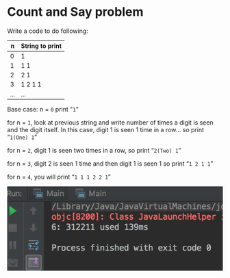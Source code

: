 # Count and Say problem

Write a code to do following:

|n | String to print|
|---|---|
|0 | 1|
|1 | 1 1|
|2 | 2 1|
|3 | 1 2 1 1|
|... | ...|


Base case: n = ```0``` print "```1```"

for n = ```1```, look at previous string and write number of times a digit is seen and the digit itself. In this case,
digit 1 is seen 1 time in a row… so print “```1(One) 1```”

for n = ```2```, digit 1 is seen two times in a row, so print “```2(Two) 1```”

for n = ```3```, digit 2 is seen 1 time and then digit 1 is seen 1 so print “```1 2 1 1```”

for n = ```4```, you will print “```1 1 1 2 2 1```”

![](result.png)